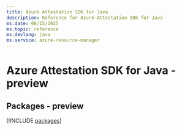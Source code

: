 ```yaml
---
title: Azure Attestation SDK for Java
description: Reference for Azure Attestation SDK for Java
ms.date: 08/15/2025
ms.topic: reference
ms.devlang: java
ms.service: azure-resource-manager
---
```

# Azure Attestation SDK for Java - preview
## Packages - preview
[!INCLUDE [packages](attestation-index.md)]